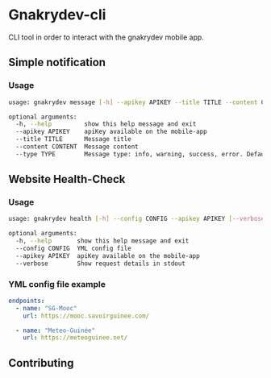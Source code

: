 # Gnakrydev-cli

CLI tool in order to interact with the gnakrydev mobile app.

## Simple notification
### Usage
``` bash
usage: gnakrydev message [-h] --apikey APIKEY --title TITLE --content CONTENT [--type TYPE]

optional arguments:
  -h, --help         show this help message and exit
  --apikey APIKEY    apiKey available on the mobile-app
  --title TITLE      Message title
  --content CONTENT  Message content
  --type TYPE        Message type: info, warning, success, error. Default= info
```
## Website Health-Check
### Usage
``` bash
usage: gnakrydev health [-h] --config CONFIG --apikey APIKEY [--verbose]

optional arguments:
  -h, --help       show this help message and exit
  --config CONFIG  YML config file
  --apikey APIKEY  apiKey available on the mobile-app
  --verbose        Show request details in stdout
```

### YML config file example
``` yaml
endpoints:
  - name: "SG-Mooc"
    url: https://mooc.savoirguinee.com/

  - name: "Meteo-Guinée"
    url: https://meteoguinee.net/
```

## Contributing
